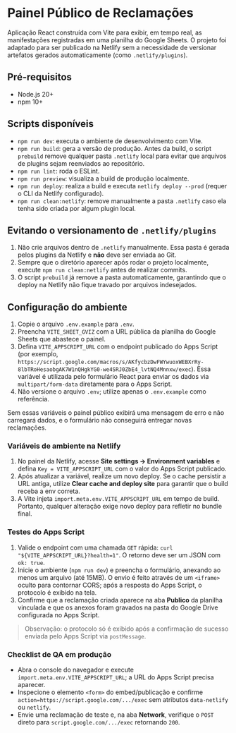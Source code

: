 # Painel Público de Reclamações

Aplicação React construída com Vite para exibir, em tempo real, as manifestações registradas em uma planilha do Google Sheets. O projeto foi adaptado para ser publicado na Netlify sem a necessidade de versionar artefatos gerados automaticamente (como `.netlify/plugins`).

## Pré-requisitos

- Node.js 20+
- npm 10+

## Scripts disponíveis

- `npm run dev`: executa o ambiente de desenvolvimento com Vite.
- `npm run build`: gera a versão de produção. Antes da build, o script `prebuild` remove qualquer pasta `.netlify` local para evitar que arquivos de plugins sejam reenviados ao repositório.
- `npm run lint`: roda o ESLint.
- `npm run preview`: visualiza a build de produção localmente.
- `npm run deploy`: realiza a build e executa `netlify deploy --prod` (requer o CLI da Netlify configurado).
- `npm run clean:netlify`: remove manualmente a pasta `.netlify` caso ela tenha sido criada por algum plugin local.

## Evitando o versionamento de `.netlify/plugins`

1. Não crie arquivos dentro de `.netlify` manualmente. Essa pasta é gerada pelos plugins da Netlify e **não** deve ser enviada ao Git.
2. Sempre que o diretório aparecer após rodar o projeto localmente, execute `npm run clean:netlify` antes de realizar commits.
3. O script `prebuild` já remove a pasta automaticamente, garantindo que o deploy na Netlify não fique travado por arquivos indesejados.

## Configuração do ambiente

1. Copie o arquivo `.env.example` para `.env`.
2. Preencha `VITE_SHEET_GVIZ` com a URL pública da planilha do Google Sheets que abastece o painel.
3. Defina `VITE_APPSCRIPT_URL` com o endpoint publicado do Apps Script (por exemplo, `https://script.google.com/macros/s/AKfycbzDwFWYwuoxWEBXrRy-8lbTRoHesaobgAK7W1nQHgkYG0-we4SRJ0ZbE4_lvtNQ4Mnnxw/exec`). Essa variável é utilizada pelo formulário React para enviar os dados via `multipart/form-data` diretamente para o Apps Script.
4. Não versione o arquivo `.env`; utilize apenas o `.env.example` como referência.

Sem essas variáveis o painel público exibirá uma mensagem de erro e não carregará dados, e o formulário não conseguirá entregar novas reclamações.

### Variáveis de ambiente na Netlify

1. No painel da Netlify, acesse **Site settings → Environment variables** e defina `Key = VITE_APPSCRIPT_URL` com o valor do Apps Script publicado.
2. Após atualizar a variável, realize um novo deploy. Se o cache persistir a URL antiga, utilize **Clear cache and deploy site** para garantir que o build receba a env correta.
3. A Vite injeta `import.meta.env.VITE_APPSCRIPT_URL` em tempo de build. Portanto, qualquer alteração exige novo deploy para refletir no bundle final.

### Testes do Apps Script

1. Valide o endpoint com uma chamada `GET` rápida: `curl "${VITE_APPSCRIPT_URL}?health=1"`. O retorno deve ser um JSON com `ok: true`.
2. Inicie o ambiente (`npm run dev`) e preencha o formulário, anexando ao menos um arquivo (até 15MB). O envio é feito através de um `<iframe>` oculto para contornar CORS; após a resposta do Apps Script, o protocolo é exibido na tela.
3. Confirme que a reclamação criada aparece na aba **Publico** da planilha vinculada e que os anexos foram gravados na pasta do Google Drive configurada no Apps Script.

> Observação: o protocolo só é exibido após a confirmação de sucesso enviada pelo Apps Script via `postMessage`.

### Checklist de QA em produção

- Abra o console do navegador e execute `import.meta.env.VITE_APPSCRIPT_URL`; a URL do Apps Script precisa aparecer.
- Inspecione o elemento `<form>` do embed/publicação e confirme `action=https://script.google.com/.../exec` sem atributos `data-netlify` ou `netlify`.
- Envie uma reclamação de teste e, na aba **Network**, verifique o `POST` direto para `script.google.com/.../exec` retornando `200`.
